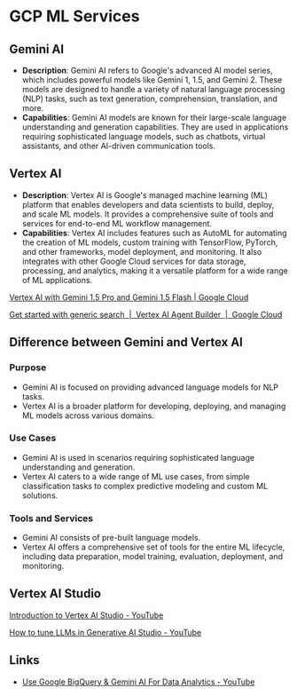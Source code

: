 # GCP ML Services

## Gemini AI

- **Description**: Gemini AI refers to Google's advanced AI model series, which includes powerful models like Gemini 1, 1.5, and Gemini 2. These models are designed to handle a variety of natural language processing (NLP) tasks, such as text generation, comprehension, translation, and more.
- **Capabilities**: Gemini AI models are known for their large-scale language understanding and generation capabilities. They are used in applications requiring sophisticated language models, such as chatbots, virtual assistants, and other AI-driven communication tools.

## Vertex AI

- **Description**: Vertex AI is Google's managed machine learning (ML) platform that enables developers and data scientists to build, deploy, and scale ML models. It provides a comprehensive suite of tools and services for end-to-end ML workflow management.
- **Capabilities**: Vertex AI includes features such as AutoML for automating the creation of ML models, custom training with TensorFlow, PyTorch, and other frameworks, model deployment, and monitoring. It also integrates with other Google Cloud services for data storage, processing, and analytics, making it a versatile platform for a wide range of ML applications.

[Vertex AI with Gemini 1.5 Pro and Gemini 1.5 Flash | Google Cloud](https://cloud.google.com/vertex-ai)

[Get started with generic search  |  Vertex AI Agent Builder  |  Google Cloud](https://cloud.google.com/generative-ai-app-builder/docs/try-enterprise-search)

## Difference between Gemini and Vertex AI

### Purpose

- Gemini AI is focused on providing advanced language models for NLP tasks.
- Vertex AI is a broader platform for developing, deploying, and managing ML models across various domains.

### Use Cases

- Gemini AI is used in scenarios requiring sophisticated language understanding and generation.
- Vertex AI caters to a wide range of ML use cases, from simple classification tasks to complex predictive modeling and custom ML solutions.

### Tools and Services

- Gemini AI consists of pre-built language models.
- Vertex AI offers a comprehensive set of tools for the entire ML lifecycle, including data preparation, model training, evaluation, deployment, and monitoring.

## Vertex AI Studio

[Introduction to Vertex AI Studio - YouTube](https://www.youtube.com/watch?v=KWarqNq195M&ab_channel=GoogleCloud)

[How to tune LLMs in Generative AI Studio - YouTube](https://www.youtube.com/watch?v=4A4W03qUTsw&t=1s&ab_channel=GoogleCloudTech)


## Links

- [Use Google BigQuery & Gemini AI For Data Analytics - YouTube](https://www.youtube.com/watch?v=qrT4g0hZHns)
